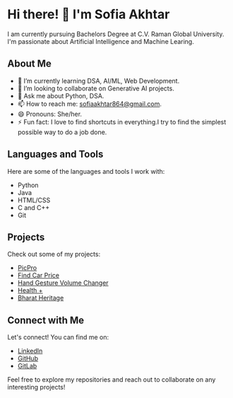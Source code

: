 # Hi there! 👋 I'm Sofia Akhtar

I am currently pursuing Bachelors Degree at C.V. Raman Global University. I'm passionate about Artificial Intelligence and Machine Learing.

## About Me

- 🌱 I’m currently learning DSA, AI/ML, Web Development.
- 👯 I’m looking to collaborate on Generative AI projects.
- 💬 Ask me about Python, DSA.
- 📫 How to reach me: sofiaakhtar864@gmail.com.
- 😄 Pronouns: She/her.
- ⚡ Fun fact: I love to find shortcuts in everything.I try to find the simplest possible way to do a job done.

## Languages and Tools

Here are some of the languages and tools I work with:

- Python
- Java
- HTML/CSS
- C and C++
- Git

## Projects

Check out some of my projects:

- [PicPro](https://gitlab.com/sofiaakhtar468/picpro)
- [Find Car Price](https://github.com/SofiaAkhtar/Find-Car-Price)
- [Hand Gesture Volume Changer](https://github.com/SofiaAkhtar/Hand-Gesture-Volume-Changer)
- [Health +](https://github.com/Sugamshaw/HEALTHPLUS_TEAM_BENEFITS)
- [Bharat Heritage](https://github.com/Sugamshaw/FIBONS)

## Connect with Me

Let's connect! You can find me on:

- [LinkedIn](https://www.linkedin.com/in/sofia-akhtar-1a72a7251/)
- [GitHub](https://github.com/SofiaAkhtar)
- [GitLab](https://gitlab.com/sofiaakhtar468)

Feel free to explore my repositories and reach out to collaborate on any interesting projects!

